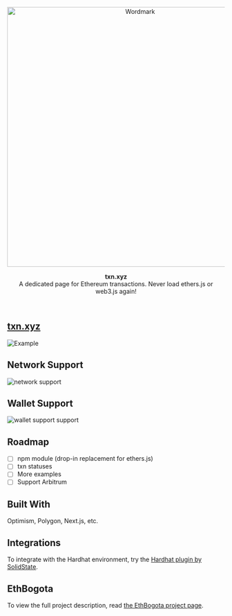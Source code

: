 <p align="center">
  <img src="./apps/next/public/images/wordmark.png" title="Wordmark" width=600/>
</p>
<p align="center">
  <b>
    txn.xyz
  </b>
  <br/>
  A dedicated page for Ethereum transactions. Never load ethers.js or web3.js again!
</i>
</p>

<br/>

## [txn.xyz](https://txn.xyz)

  <img src="https://www.txn.xyz/images/screenshot-v0.jpg" title="Example"/>

## Network Support

<img src="./apps/next/public/images/networks.jpg" title="network support" />

## Wallet Support

<img src="https://i.imgur.com/IKfrIqW.png" title="wallet support support" />

## Roadmap

- [ ] npm module (drop-in replacement for ethers.js)
- [ ] txn statuses
- [ ] More examples
- [ ] Support Arbitrum

## Built With

Optimism, Polygon, Next.js, etc.

## Integrations

To integrate with the Hardhat environment, try the [Hardhat plugin by SolidState](https://github.com/solidstate-network/hardhat-txn-dot-xyz).

## EthBogota

To view the full project description, read [the EthBogota project page](https://ethglobal.com/showcase/txn-xyz-knbjw).
